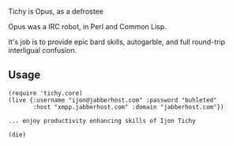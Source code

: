 Tichy is Opus, as a defrostee

Opus was a IRC robot, in Perl and Common Lisp.

It's job is to provide epic bard skills, autogarble, and full round-trip interligual confusion.


## Usage

    (require 'tichy.core)
    (live {:username "ijon@jabberhost.com" :password "buhleted"
           :host "xmpp.jabberhost.com" :domain "jabberhost.com"})

    ... enjoy productivity enhancing skills of Ijon Tichy
    
    (die)


